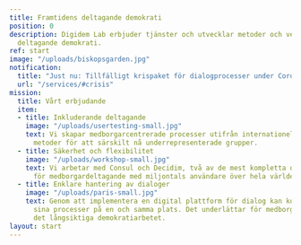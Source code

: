 ```yaml
---
title: Framtidens deltagande demokrati
position: 0
description: Digidem Lab erbjuder tjänster och utvecklar metoder och verktyg för framtidens
  deltagande demokrati.
ref: start
image: "/uploads/biskopsgarden.jpg"
notification:
  title: "Just nu: Tillfälligt krispaket för dialogprocesser under Corona-krisen."
  url: "/services/#crisis"
mission:
  title: Vårt erbjudande
  item:
  - title: Inkluderande deltagande
    image: "/uploads/usertesting-small.jpg"
    text: Vi skapar medborgarcentrerade processer utifrån internationellt beprövade
      metoder för att särskilt nå underrepresenterade grupper.
  - title: Säkerhet och flexibilitet
    image: "/uploads/workshop-small.jpg"
    text: Vi arbetar med Consul och Decidim, två av de mest kompletta digitala plattformarna
      för medborgardeltagande med miljontals användare över hela världen.
  - title: Enklare hantering av dialoger
    image: "/uploads/paris-small.jpg"
    text: Genom att implementera en digital plattform för dialog kan kommuner samla
      sina processer på en och samma plats. Det underlättar för medborgarna och förenklar
      det långsiktiga demokratiarbetet.
layout: start
---
```

